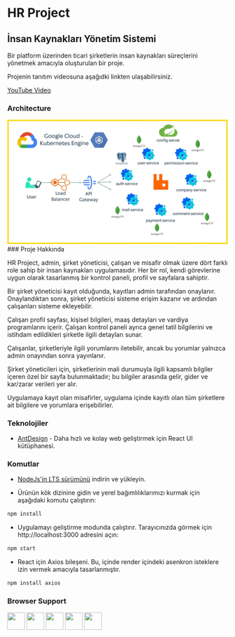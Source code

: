 # HR Project

## İnsan Kaynakları Yönetim Sistemi

Bir platform üzerinden ticari şirketlerin insan kaynakları süreçlerini yönetmek amacıyla oluşturulan bir proje.

Projenin tanıtım videosuna aşağıdki linkten ulaşabilirsiniz.

[YouTube Video](https://www.youtube.com/watch?v=tM-Fa5lB-zc&ab_channel=%C3%9CnalGaniBerk)
### Architecture

<img src="https://github.com/UnalBerk/Hr-Project-Full-Stack/blob/main/HR-Project-Spring/src/main/resources/images/cloud-architecture.jpg?rav=true" alt="Icon" >
### Proje Hakkında

HR Project, admin, şirket yöneticisi, çalışan ve misafir olmak üzere dört farklı role sahip bir insan kaynakları uygulamasıdır. Her bir rol, kendi görevlerine uygun olarak tasarlanmış bir kontrol paneli, profil ve sayfalara sahiptir.

Bir şirket yöneticisi kayıt olduğunda, kayıtları admin tarafından onaylanır. Onaylandıktan sonra, şirket yöneticisi sisteme erişim kazanır ve ardından çalışanları sisteme ekleyebilir.

Çalışan profil sayfası, kişisel bilgileri, maaş detayları ve vardiya programlarını içerir. Çalışan kontrol paneli ayrıca genel tatil bilgilerini ve istihdam edildikleri şirketle ilgili detayları sunar.

Çalışanlar, şirketleriyle ilgili yorumlarını iletebilir, ancak bu yorumlar yalnızca admin onayından sonra yayınlanır.

Şirket yöneticileri için, şirketlerinin mali durumuyla ilgili kapsamlı bilgiler içeren özel bir sayfa bulunmaktadır; bu bilgiler arasında gelir, gider ve kar/zarar verileri yer alır.

Uygulamaya kayıt olan misafirler, uygulama içinde kayıtlı olan tüm şirketlere ait bilgilere ve yorumlara erişebilirler.

### Teknolojiler

- [AntDesign](https://ant.design/) - Daha hızlı ve kolay web geliştirmek için React UI kütüphanesi.

### Komutlar

- [NodeJs'in LTS sürümünü](https://nodejs.org/en/download/) indirin ve yükleyin.

- Ürünün kök dizinine gidin ve yerel bağımlılıklarımızı kurmak için aşağıdaki komutu çalıştırın:

```bash
npm install
```

- Uygulamayı geliştirme modunda çalıştırır.
  Tarayıcınızda görmek için http://localhost:3000 adresini açın:

```bash
npm start
```

- React için Axios bileşeni. Bu, içinde render içindeki asenkron isteklere izin vermek amacıyla tasarlanmıştır.

```bash
npm install axios
```

### Browser Support

<img src="https://s3.amazonaws.com/creativetim_bucket/github/browser/chrome.png" width="40" height="40"> <img src="https://s3.amazonaws.com/creativetim_bucket/github/browser/firefox.png" width="40" height="40"> <img src="https://s3.amazonaws.com/creativetim_bucket/github/browser/edge.png" width="40" height="40"> <img src="https://s3.amazonaws.com/creativetim_bucket/github/browser/safari.png" width="40" height="40"> <img src="https://s3.amazonaws.com/creativetim_bucket/github/browser/opera.png" width="40" height="40">
